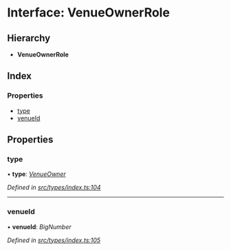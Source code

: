 # Interface: VenueOwnerRole

## Hierarchy

* **VenueOwnerRole**

## Index

### Properties

* [type](venueownerrole.md#type)
* [venueId](venueownerrole.md#venueid)

## Properties

###  type

• **type**: *[VenueOwner](../enums/roletype.md#venueowner)*

*Defined in [src/types/index.ts:104](https://github.com/PolymathNetwork/polymesh-sdk/blob/7362b318/src/types/index.ts#L104)*

___

###  venueId

• **venueId**: *BigNumber*

*Defined in [src/types/index.ts:105](https://github.com/PolymathNetwork/polymesh-sdk/blob/7362b318/src/types/index.ts#L105)*
